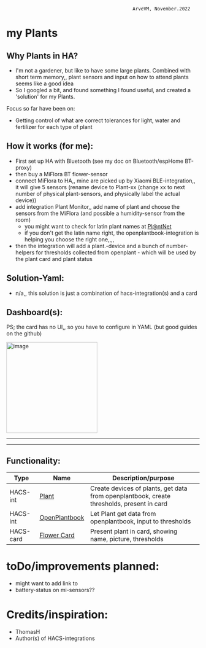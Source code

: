                                                   ArveVM, November.2022
# my Plants


## Why Plants in HA? 
- I'm not a gardener, but like to have some large plants. Combined with short term memory,, plant sensors and input on how to attend plants seems like a good idea
- So I googled a bit, and found something I found useful, and created a 'solution' for my Plants.

Focus so far have been on: 
- Getting control of what are correct tolerances for light, water and fertilizer for each type of plant


## How it works (for me):
- First set up HA with Bluetooth (see my doc on Bluetooth/espHome BT-proxy)
- then buy a MiFlora BT flower-sensor
- connect MiFlora to HA,, mine are picked up by Xiaomi BLE-integration,, it will give 5 sensors    (rename device to Plant-xx (change xx to next number of physical plant-sensors, and physically label the actual device))
- add integration Plant Monitor,, add name of plant and choose the sensors from the MiFlora (and possible a humidity-sensor from the room)
  - you might want to check for latin plant names at [Pl@ntNet](https://identify.plantnet.org/the-plant-list/species)
  - if you don't get the latin name right, the openplantbook-integration is helping you choose the right one,,,,
- then the integration will add a plant.-device and a bunch of number-helpers for thresholds collected from openplant - which will be used by the plant card and plant status


## Solution-Yaml:
- n/a,, this solution is just a combination of hacs-integration(s) and a card

## Dashboard(s):
PS; the card has no UI,, so you have to configure in YAML (but good guides on the github)

<img width="237" alt="image" src="https://user-images.githubusercontent.com/96014323/199611333-dd8b233b-e725-45be-a5af-b119aa97d8f6.png">


---


---

## Functionality:


| Type      | Name                                       | Description/purpose |
| ----------| ------------------------------------------ | ------------------- |
|HACS-int   | [Plant](https://github.com/Olen/homeassistant-plant/) | Create devices of plants, get data from openplantbook, create thresholds, present in card
|HACS-int   | [ OpenPlantbook](https://github.com/Olen/home-assistant-openplantbook) | Let Plant get data from openplantbook, input to thresholds
|HACS-card  | [ Flower Card](https://github.com/Olen/lovelace-flower-card/) | Present plant in card, showing name, picture, thresholds




# toDo/improvements planned:
- might want to add link to 
- battery-status on mi-sensors??


# Credits/inspiration:
- ThomasH 
- Author(s) of HACS-integrations 



